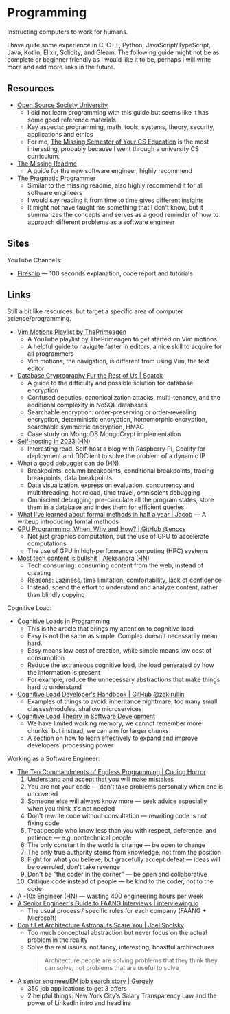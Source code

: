 # Programming

Instructing computers to work for humans.

I have quite some experience in C, C++, Python, JavaScript/TypeScript, Java,
Kotlin, Elixir, Solidity, and Gleam. The following guide might not be as
complete or beginner friendly as I would like it to be, perhaps I will write
more and add more links in the future.

## Resources

- [Open Source Society University](https://github.com/ossu/computer-science)
  - I did not learn programming with this guide but seems like it has some good
    reference materials
  - Key aspects: programming, math, tools, systems, theory, security,
    applications and ethics
  - For me,
    [The Missing Semester of Your CS Education](https://missing.csail.mit.edu/)
    is the most interesting, probably because I went through a university CS
    curriculum.
- [The Missing Readme](https://www.goodreads.com/en/book/show/57271519)
  - A guide for the new software engineer, highly recommend
- [The Pragmatic Programmer](https://www.goodreads.com/en/book/show/4099)
  - Similar to the missing readme, also highly recommend it for all software
    engineers
  - I would say reading it from time to time gives different insights
  - It might not have taught me something that I don't know, but it summarizes
    the concepts and serves as a good reminder of how to approach different
    problems as a software engineer

## Sites

YouTube Channels:

- [Fireship](https://www.youtube.com/@Fireship/videos) — 100 seconds
  explanation, code report and tutorials

## Links

Still a bit like resources, but target a specific area of computer
science/programming.

- [Vim Motions Playlist by ThePrimeagen](https://www.youtube.com/playlist?list=PLm323Lc7iSW_wuxqmKx_xxNtJC_hJbQ7R)
  - A YouTube playlist by ThePrimeagen to get started on Vim motions
  - A helpful guide to navigate faster in editors, a nice skill to acquire for
    all programmers
  - Vim motions, the navigation, is different from using Vim, the text editor
- [Database Cryptography Fur the Rest of Us | Soatok](https://soatok.blog/2023/03/01/database-cryptography-fur-the-rest-of-us/)
  - A guide to the difficulty and possible solution for database encryption
  - Confused deputies, canonicalization attacks, multi-tenancy, and the
    additional complexity in NoSQL databases
  - Searchable encryption: order-preserving or order-revealing encryption,
    deterministic encryption, homomorphic encryption, searchable symmetric
    encryption, HMAC
  - Case study on MongoDB MongoCrypt implementation
- [Self-hosting in 2023](https://grifel.dev/decentralization/)
  ([HN](https://news.ycombinator.com/item?id=34860655))
  - Interesting read. Self-host a blog with Raspberry Pi, Coolify for deployment
    and DDClient to solve the problem of a dynamic IP
- [What a good debugger can do](https://werat.dev/blog/what-a-good-debugger-can-do/)
  ([HN](https://news.ycombinator.com/item?id=35092998))
  - Breakpoints: column breakpoints, conditional breakpoints, tracing
    breakpoints, data breakpoints
  - Data visualization, expression evaluation, concurrency and multithreading,
    hot reload, time travel, omniscient debugging
  - Omniscient debugging: pre-calculate all the program states, store them in a
    database and index them for efficient queries
- [What I've learned about formal methods in half a year | Jacob](https://jakob.space/blog/what-ive-learned-about-formal-methods.html)
  — A writeup introducing formal methods
- [GPU Programming: When, Why and How? | GitHub @enccs](https://enccs.github.io/gpu-programming/)
  - Not just graphics computation, but the use of GPU to accelerate computations
  - The use of GPU in high-performance computing (HPC) systems
- [Most tech content is bullshit | Aleksandra](https://www.aleksandra.codes/tech-content-consumer)
  ([HN](https://news.ycombinator.com/item?id=36380024))
  - Tech consuming: consuming content from the web, instead of creating
  - Reasons: Laziness, time limitation, comfortability, lack of confidence
  - Instead, spend the effort to understand and analyze content, rather than
    blindly copying

Cognitive Load:

- [Cognitive Loads in Programming](https://rpeszek.github.io/posts/2022-08-30-code-cognitiveload.html)
  - This is the article that brings my attention to cognitive load
  - Easy is not the same as simple. Complex doesn't necessarily mean hard.
  - Easy means low cost of creation, while simple means low cost of consumption
  - Reduce the extraneous cognitive load, the load generated by how the
    information is present
  - For example, reduce the unnecessary abstractions that make things hard to
    understand
- [Cognitive Load Developer's Handbook | GitHub @zakirullin](https://github.com/zakirullin/cognitive-load)
  - Examples of things to avoid: inheritance nightmare, too many small
    classes/modules, shallow microservices
- [Cognitive Load Theory in Software Development](https://thevaluable.dev/cognitive-load-theory-software-developer/)
  - We have limited working memory, we cannot remember more chunks, but instead,
    we can aim for larger chunks
  - A section on how to learn effectively to expand and improve developers'
    processing power

Working as a Software Engineer:

- [The Ten Commandments of Egoless Programming | Coding Horror](https://blog.codinghorror.com/the-ten-commandments-of-egoless-programming/)
  1. Understand and accept that you will make mistakes
  2. You are not your code — don't take problems personally when one is
     uncovered
  3. Someone else will always know more — seek advice especially when you think
     it's not needed
  4. Don't rewrite code without consultation — rewriting code is not fixing code
  5. Treat people who know less than you with respect, deference, and patience —
     e.g. nontechnical people
  6. The only constant in the world is change — be open to change
  7. The only true authority stems from knowledge, not from the position
  8. Fight for what you believe, but gracefully accept defeat — ideas will be
     overruled, don't take revenge
  9. Don't be "the coder in the corner" — be open and collaborative
  10. Critique code instead of people — be kind to the coder, not to the code
- [A -10x Engineer](https://taylor.town/-10x)
  ([HN](https://news.ycombinator.com/item?id=35438068)) — wasting 400
  engineering hours per week
- [A Senior Engineer's Guide to FAANG Interviews | interviewing.io](https://interviewing.io/guides/hiring-process)
  - The usual process / specific rules for each company (FAANG + Microsoft)
- [Don't Let Architecture Astronauts Scare You | Joel Spolsky](https://www.joelonsoftware.com/2001/04/21/dont-let-architecture-astronauts-scare-you/)
  - Too much conceptual abstraction but never focus on the actual problem in the
    reality
  - Solve the real issues, not fancy, interesting, boastful architectures
    > Architecture people are solving problems that they think they can solve,
    > not problems that are useful to solve
- [A senior engineer/EM job search story | Gergely](https://blog.pragmaticengineer.com/a-senior-engineer-em-job-search-story/)
  - 350 job applications to get 3 offers
  - 2 helpful things: New York City's Salary Transparency Law and the power of
    LinkedIn intro and headline
